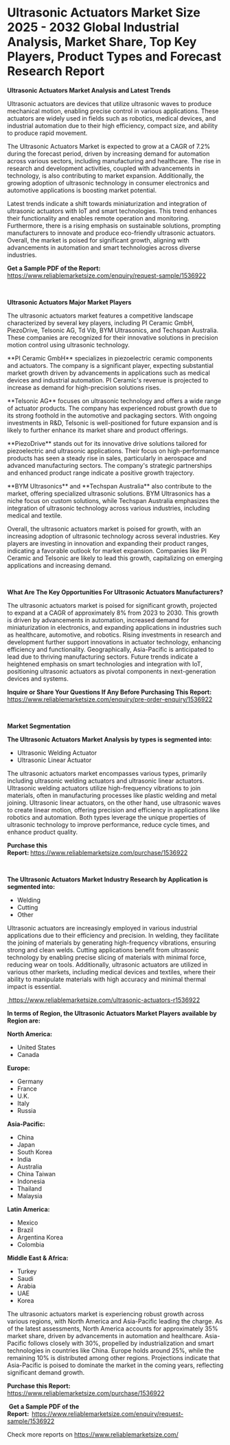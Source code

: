 <p><h1>Ultrasonic Actuators Market Size 2025 - 2032 Global Industrial Analysis, Market Share, Top Key Players, Product Types and Forecast Research Report</h1></p><p><strong>Ultrasonic Actuators Market Analysis and Latest Trends</strong></p>
<p><p>Ultrasonic actuators are devices that utilize ultrasonic waves to produce mechanical motion, enabling precise control in various applications. These actuators are widely used in fields such as robotics, medical devices, and industrial automation due to their high efficiency, compact size, and ability to produce rapid movement.</p><p>The Ultrasonic Actuators Market is expected to grow at a CAGR of 7.2% during the forecast period, driven by increasing demand for automation across various sectors, including manufacturing and healthcare. The rise in research and development activities, coupled with advancements in technology, is also contributing to market expansion. Additionally, the growing adoption of ultrasonic technology in consumer electronics and automotive applications is boosting market potential.</p><p>Latest trends indicate a shift towards miniaturization and integration of ultrasonic actuators with IoT and smart technologies. This trend enhances their functionality and enables remote operation and monitoring. Furthermore, there is a rising emphasis on sustainable solutions, prompting manufacturers to innovate and produce eco-friendly ultrasonic actuators. Overall, the market is poised for significant growth, aligning with advancements in automation and smart technologies across diverse industries.</p></p>
<p><strong>Get a Sample PDF of the Report:&nbsp;</strong> <a href="https://www.reliablemarketsize.com/enquiry/request-sample/1536922?utm_campaign=3194&utm_medium=2&utm_source=Github&utm_content=ia&utm_term=11042025&utm_id=ultrasonic-actuators">https://www.reliablemarketsize.com/enquiry/request-sample/1536922</a></p>
<p>&nbsp;</p>
<p><strong>Ultrasonic Actuators Major Market Players</strong></p>
<p><p>The ultrasonic actuators market features a competitive landscape characterized by several key players, including PI Ceramic GmbH, PiezoDrive, Telsonic AG, Td Vib, BYM Ultrasonics, and Techspan Australia. These companies are recognized for their innovative solutions in precision motion control using ultrasonic technology.</p><p>**PI Ceramic GmbH** specializes in piezoelectric ceramic components and actuators. The company is a significant player, expecting substantial market growth driven by advancements in applications such as medical devices and industrial automation. PI Ceramic's revenue is projected to increase as demand for high-precision solutions rises.</p><p>**Telsonic AG** focuses on ultrasonic technology and offers a wide range of actuator products. The company has experienced robust growth due to its strong foothold in the automotive and packaging sectors. With ongoing investments in R&D, Telsonic is well-positioned for future expansion and is likely to further enhance its market share and product offerings.</p><p>**PiezoDrive** stands out for its innovative drive solutions tailored for piezoelectric and ultrasonic applications. Their focus on high-performance products has seen a steady rise in sales, particularly in aerospace and advanced manufacturing sectors. The company's strategic partnerships and enhanced product range indicate a positive growth trajectory.</p><p>**BYM Ultrasonics** and **Techspan Australia** also contribute to the market, offering specialized ultrasonic solutions. BYM Ultrasonics has a niche focus on custom solutions, while Techspan Australia emphasizes the integration of ultrasonic technology across various industries, including medical and textile.</p><p>Overall, the ultrasonic actuators market is poised for growth, with an increasing adoption of ultrasonic technology across several industries. Key players are investing in innovation and expanding their product ranges, indicating a favorable outlook for market expansion. Companies like PI Ceramic and Telsonic are likely to lead this growth, capitalizing on emerging applications and increasing demand.</p></p>
<p>&nbsp;</p>
<p><strong>What Are The Key Opportunities For Ultrasonic Actuators Manufacturers?</strong></p>
<p><p>The ultrasonic actuators market is poised for significant growth, projected to expand at a CAGR of approximately 8% from 2023 to 2030. This growth is driven by advancements in automation, increased demand for miniaturization in electronics, and expanding applications in industries such as healthcare, automotive, and robotics. Rising investments in research and development further support innovations in actuator technology, enhancing efficiency and functionality. Geographically, Asia-Pacific is anticipated to lead due to thriving manufacturing sectors. Future trends indicate a heightened emphasis on smart technologies and integration with IoT, positioning ultrasonic actuators as pivotal components in next-generation devices and systems.</p></p>
<p><strong>Inquire or Share Your Questions If Any Before Purchasing This Report:</strong> <a href="https://www.reliablemarketsize.com/enquiry/pre-order-enquiry/1536922?utm_campaign=3194&utm_medium=2&utm_source=Github&utm_content=ia&utm_term=11042025&utm_id=ultrasonic-actuators">https://www.reliablemarketsize.com/enquiry/pre-order-enquiry/1536922</a></p>
<p>&nbsp;</p>
<p><strong>Market Segmentation</strong></p>
<p><strong>The Ultrasonic Actuators Market Analysis by types is segmented into:</strong></p>
<p><ul><li>Ultrasonic Welding Actuator</li><li>Ultrasonic Linear Actuator</li></ul></p>
<p><p>The ultrasonic actuators market encompasses various types, primarily including ultrasonic welding actuators and ultrasonic linear actuators. Ultrasonic welding actuators utilize high-frequency vibrations to join materials, often in manufacturing processes like plastic welding and metal joining. Ultrasonic linear actuators, on the other hand, use ultrasonic waves to create linear motion, offering precision and efficiency in applications like robotics and automation. Both types leverage the unique properties of ultrasonic technology to improve performance, reduce cycle times, and enhance product quality.</p></p>
<p><strong>Purchase this Report:&nbsp;</strong><a href="https://www.reliablemarketsize.com/purchase/1536922?utm_campaign=3194&utm_medium=2&utm_source=Github&utm_content=ia&utm_term=11042025&utm_id=ultrasonic-actuators">https://www.reliablemarketsize.com/purchase/1536922</a></p>
<p>&nbsp;</p>
<p><strong>The Ultrasonic Actuators Market Industry Research by Application is segmented into:</strong></p>
<p><ul><li>Welding</li><li>Cutting</li><li>Other</li></ul></p>
<p><p>Ultrasonic actuators are increasingly employed in various industrial applications due to their efficiency and precision. In welding, they facilitate the joining of materials by generating high-frequency vibrations, ensuring strong and clean welds. Cutting applications benefit from ultrasonic technology by enabling precise slicing of materials with minimal force, reducing wear on tools. Additionally, ultrasonic actuators are utilized in various other markets, including medical devices and textiles, where their ability to manipulate materials with high accuracy and minimal thermal impact is essential.</p></p>
<p><a href="https://www.reliablemarketsize.com/ultrasonic-actuators-r1536922?utm_campaign=3194&utm_medium=2&utm_source=Github&utm_content=ia&utm_term=11042025&utm_id=ultrasonic-actuators">&nbsp;https://www.reliablemarketsize.com/ultrasonic-actuators-r1536922</a></p>
<p><strong>In terms of Region, the Ultrasonic Actuators Market Players available by Region are:</strong></p>
<p>
    <p> <strong> North America: </strong>
        <ul>
            <li>United States</li>
            <li>Canada</li>
        </ul>
        </p> 
    <p> <strong> Europe: </strong>
        <ul>
            <li>Germany</li>
            <li>France</li>
            <li>U.K.</li>
            <li>Italy</li>
            <li>Russia</li>
        </ul>
        </p> 
    <p> <strong> Asia-Pacific: </strong>
        <ul>
            <li>China</li>
            <li>Japan</li>
            <li>South Korea</li>
            <li>India</li>
            <li>Australia</li>
            <li>China Taiwan</li>
            <li>Indonesia</li>
            <li>Thailand</li>
            <li>Malaysia</li>
        </ul>
        </p> 
    <p> <strong> Latin America: </strong>
        <ul>
            <li>Mexico</li>
            <li>Brazil</li>
            <li>Argentina Korea</li>
            <li>Colombia</li>
        </ul>
        </p> 
    <p> <strong> Middle East & Africa: </strong>
        <ul>
            <li>Turkey</li>
            <li>Saudi</li>
            <li>Arabia</li>
            <li>UAE</li>
            <li>Korea</li>
        </ul>
    </p>
    </p>
<p><p>The ultrasonic actuators market is experiencing robust growth across various regions, with North America and Asia-Pacific leading the charge. As of the latest assessments, North America accounts for approximately 35% market share, driven by advancements in automation and healthcare. Asia-Pacific follows closely with 30%, propelled by industrialization and smart technologies in countries like China. Europe holds around 25%, while the remaining 10% is distributed among other regions. Projections indicate that Asia-Pacific is poised to dominate the market in the coming years, reflecting significant demand growth.</p></p>
<p><strong>Purchase this Report: </strong><a href="https://www.reliablemarketsize.com/purchase/1536922?utm_campaign=3194&utm_medium=2&utm_source=Github&utm_content=ia&utm_term=11042025&utm_id=ultrasonic-actuators">https://www.reliablemarketsize.com/purchase/1536922</a></p>
<p>&nbsp;<strong>Get a Sample PDF of the Report:&nbsp;&nbsp;</strong><a href="https://www.reliablemarketsize.com/enquiry/request-sample/1536922?utm_campaign=3194&utm_medium=2&utm_source=Github&utm_content=ia&utm_term=11042025&utm_id=ultrasonic-actuators">https://www.reliablemarketsize.com/enquiry/request-sample/1536922</a></p>
<p><strong></strong></p>
<p>Check more reports on <a href="https://www.reliablemarketsize.com/?utm_campaign=3194&utm_medium=2&utm_source=Github&utm_content=ia&utm_term=11042025&utm_id=ultrasonic-actuators">https://www.reliablemarketsize.com/</a></p>